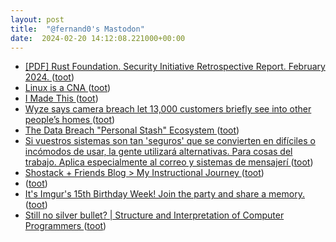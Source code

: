 ```yaml
---
layout: post
title:  "@fernand0's Mastodon"
date:  2024-02-20 14:12:08.221000+00:00
---
```

*  [[PDF] Rust Foundation. Security Initiative Retrospective Report. February 2024.   ](https://foundation.rust-lang.org/static/publications/security-initiative-report-february-2024.pdf) ([toot](https://mastodon.social/@fernand0/111964214278261055))
*  [Linux is a CNA ](http://www.kroah.com/log/blog/2024/02/13/linux-is-a-cna) ([toot](https://mastodon.social/@fernand0/111963776312390855))
*  [I Made This ](https://hypercritical.co/2024/01/11/i-made-thi) ([toot](https://mastodon.social/@fernand0/111963523827351477))
*  [Wyze says camera breach let 13,000 customers briefly see into other people’s homes ](https://www.theverge.com/2024/2/19/24077233/wyze-security-camera-breach-13000-customers-event) ([toot](https://mastodon.social/@fernand0/111963265898750074))
*  [The Data Breach "Personal Stash" Ecosystem ](https://www.troyhunt.com/the-data-breach-personal-stash-ecosystem) ([toot](https://mastodon.social/@fernand0/111963107501279760))
*  [Si vuestros sistemas son tan &#39;seguros&#39; que se convierten en difíciles o incómodos de usar, la gente utilizará alternativas. Para cosas del trabajo. Aplica especialmente al correo y sistemas de mensajerí ](https://mastodon.social/@fernand0/111962984985625853) ([toot](https://mastodon.social/@fernand0/111962984985625853))
*  [Shostack + Friends Blog > My Instructional Journey ](https://shostack.org/blog/instructional-journey) ([toot](https://mastodon.social/@fernand0/111961381867178395))
*  [ ](https://www.unizar.es/actualidad/vernoticia_ng.php?id=81264) ([toot](https://mastodon.social/@fernand0/111959605649246086))
*  [It's Imgur's 15th Birthday Week! Join the party and share a memory. ](https://imgur.com/gallery/v00f60) ([toot](https://mastodon.social/@fernand0/111959320262735214))
*  [
Still no silver bullet? \| Structure and Interpretation of Computer Programmers	 ](https://www.sicpers.info/2024/02/still-no-silver-bullet) ([toot](https://mastodon.social/@fernand0/111959114086529641))
